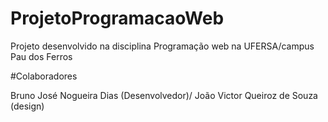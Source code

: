 # ProjetoProgramacaoWeb

Projeto desenvolvido na disciplina Programação web na UFERSA/campus Pau dos Ferros

#Colaboradores

Bruno José Nogueira Dias (Desenvolvedor)/
João Victor Queiroz de Souza (design)
